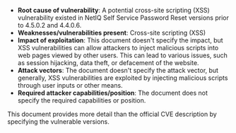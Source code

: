 - **Root cause of vulnerability**: A potential cross-site scripting (XSS) vulnerability existed in NetIQ Self Service Password Reset versions prior to 4.5.0.2 and 4.4.0.6.
- **Weaknesses/vulnerabilities present**: Cross-site scripting (XSS)
- **Impact of exploitation**: This document doesn't specify the impact, but XSS vulnerabilities can allow attackers to inject malicious scripts into web pages viewed by other users. This can lead to various issues, such as session hijacking, data theft, or defacement of the website.
- **Attack vectors**:  The document doesn't specify the attack vector, but generally, XSS vulnerabilities are exploited by injecting malicious scripts through user inputs or other means.
- **Required attacker capabilities/position**: The document does not specify the required capabilities or position.

This document provides more detail than the official CVE description by specifying the vulnerable versions.
